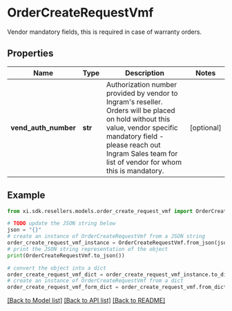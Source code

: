 # OrderCreateRequestVmf

Vendor mandatory fields, this is required in case of warranty orders.

## Properties

Name | Type | Description | Notes
------------ | ------------- | ------------- | -------------
**vend_auth_number** | **str** | Authorization number provided by vendor to Ingram&#39;s reseller. Orders will be placed on hold without this value, vendor specific mandatory field - please reach out Ingram Sales team for list of vendor for whom this is mandatory. | [optional] 

## Example

```python
from xi.sdk.resellers.models.order_create_request_vmf import OrderCreateRequestVmf

# TODO update the JSON string below
json = "{}"
# create an instance of OrderCreateRequestVmf from a JSON string
order_create_request_vmf_instance = OrderCreateRequestVmf.from_json(json)
# print the JSON string representation of the object
print(OrderCreateRequestVmf.to_json())

# convert the object into a dict
order_create_request_vmf_dict = order_create_request_vmf_instance.to_dict()
# create an instance of OrderCreateRequestVmf from a dict
order_create_request_vmf_form_dict = order_create_request_vmf.from_dict(order_create_request_vmf_dict)
```
[[Back to Model list]](../README.md#documentation-for-models) [[Back to API list]](../README.md#documentation-for-api-endpoints) [[Back to README]](../README.md)


